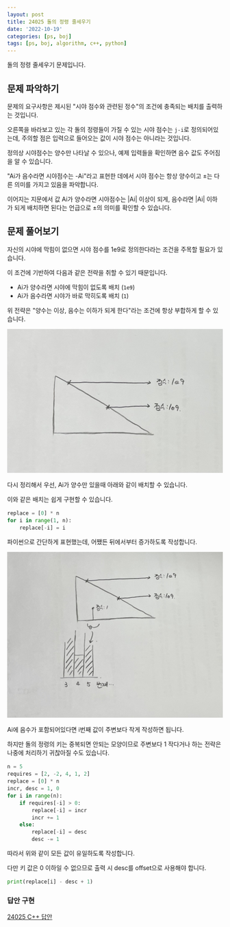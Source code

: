 ```yaml
---
layout: post
title: 24025 돌의 정령 줄세우기
date: '2022-10-19'
categories: [ps, boj]
tags: [ps, boj, algorithm, c++, python]
---
```


돌의 정령 줄세우기 문제입니다.

## 문제 파악하기

문제의 요구사항은 제시된 "시야 점수와 관련된 정수"의 조건에 충족되는 배치를 출력하는 것입니다.  

오른쪽을 바라보고 있는 각 돌의 정령들이 가질 수 있는 시야 점수는 `j-i`로 정의되어있는데, 주의할 점은 입력으로 들어오는 값이 시야 점수는 아니라는 것입니다.  

정의상 시야점수는 양수만 나타날 수 있으나, 예제 입력들을 확인하면 음수 값도 주어짐을 알 수 있습니다.  

"Ai가 음수라면 시야점수는 -Ai"라고 표현한 데에서 시야 점수는 항상 양수이고 ±는 다른 의미를 가지고 있음을 파악합니다.  

이어지는 지문에서 값 Ai가 양수라면 시야점수는 \|Ai\| 이상이 되게, 음수라면 \|Ai\| 이하가 되게 배치하면 된다는 언급으로 ±의 의미를 확인할 수 있습니다.

## 문제 풀어보기

자신의 시야에 막힘이 없으면 시야 점수를 1e9로 정의한다라는 조건을 주목할 필요가 있습니다.  

이 조건에 기반하여 다음과 같은 전략을 취할 수 있기 때문입니다.  

 * Ai가 양수라면 시야에 막힘이 없도록 배치 (`1e9`)
 * Ai가 음수라면 시야가 바로 막히도록 배치 (`1`)

위 전략은 "양수는 이상, 음수는 이하가 되게 한다"라는 조건에 항상 부합하게 할 수 있습니다.

![](/static/posts/2022-10-19-boj-24025/positive.jpeg)  

다시 정리해서 우선, Ai가 양수만 있을때 아래와 같이 배치할 수 있습니다.  

이와 같은 배치는 쉽게 구현할 수 있습니다.  

```py
replace = [0] * n
for i in range(1, n):
    replace[-i] = i
```

파이썬으로 간단하게 표현했는데, 어쨌든 뒤에서부터 증가하도록 작성합니다.  

![](/static/posts/2022-10-19-boj-24025/negative.jpeg)

Ai에 음수가 포함되어있다면 i번째 값이 주변보다 작게 작성하면 됩니다.  

하지만 돌의 정령의 키는 중복되면 안되는 모양이므로 주변보다 1 작다거나 하는 전략은 나중에 처리하기 귀찮아질 수도 있습니다.

```py
n = 5
requires = [2, -2, 4, 1, 2]
replace = [0] * n
incr, desc = 1, 0
for i in range(n):
    if requires[-i] > 0:
        replace[-i] = incr
        incr += 1
    else:
        replace[-i] = desc
        desc -= 1
```

따라서 위와 같이 모든 값이 유일하도록 작성합니다.  

다만 키 값은 0 이하일 수 없으므로 출력 시 desc를 offset으로 사용해야 합니다.  

```py
print(replace[i] - desc + 1)
```

### 답안 구현

[24025 C++ 답안](https://github.com/ShapeLayer/training/blob/main/tasks/oj/boj/cpp/24025.cpp)  
